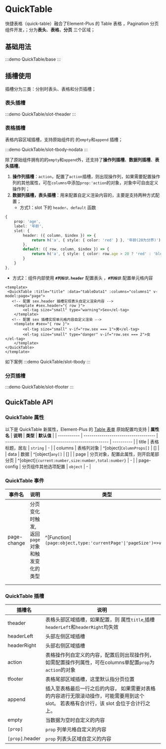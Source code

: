 # QuickTable

快捷表格（quick-table）融合了Element-Plus 的 Table 表格 ，Pagination 分页 组件开发，；分为**表头**、**表格**，**分页** 三个区域；


## 基础用法

:::demo
QuickTable/base
:::


## 插槽使用

插槽分为三类：分别时表头、表格和分页插槽；
### **表头插槽**
:::demo
QuickTable/slot-theader
:::

### **表格插槽**

表格内容区域插槽，支持原始组件的 的`empty`和`append` 插槽；

:::demo
QuickTable/slot-tbody-nodata
:::

除了原始组件拥有的的`empty`和`append`外，还支持了**操作列插槽**、**数据列插槽**、**表头插槽**。

1. **操作列插槽**：`action`，配置了`action`插槽，则出现操作列，如果需要配置操作列的其他属性，可在`columns`中添加`prop:'action`的对象，对象中可自由定义操作列；
2. **数据列插槽，表头插槽**：用来配置自定义渲染内容的，主要是支持两种方式配置；
   - 方式1：slot 下的 `header`、`default` 函数
```ts
{
    prop: 'age',
    label: '年龄',
    slot: {
        header: ({ column, $index }) => {
            return h('a', { style: { color: 'red' } }, '年龄(20为分界)')
        },
        default: ({ row, column, $index }) => {
            return h('a', { style: { color: row.age > 20 ? 'red' : 'blue' } }, row.age)
        }
    }
},

```
 - 方式2：组件内部使用 **`#列标识.header`** 配置表头 ，**`#列标识`** 配置单元格内容
```vue
<template>
 <QuickTable :title="title" :data="tableData1" :columns="columns1" v-model:page="page">
   <!-- 配置 sex.header 插槽实现表头自定义渲染内容 -->
    <template #sex.header="{ row }">
        <el-tag size="small" type="warning">Sex</el-tag>
    </template>
   <!-- 配置 sex 插槽实现单元格内容自定义渲染 -->
    <template #sex="{ row }">
        <el-tag size="small" v-if="row.sex === 1">男</el-tag>
        <el-tag size="small" type="danger" v-if="row.sex === 2">女</el-tag>
    </template>
</QuickTable>
</template>

```
如下案例
:::demo
QuickTable/slot-tbody
:::

### **分页插槽**
:::demo
QuickTable/slot-tfooter
:::


## QuickTable API

### QuickTable  属性
以下是 QuickTable 新属性，Element-Plus 的 [Table 表单](https://element-plus-docs.bklab.cn/zh-CN/component/table.html) 原始配置均支持
| **属性名**  | **说明**                             | **类型**                                             | **默认值** |
| ----------- | ------------------------------------ | ---------------------------------------------------- | ---------- |
| title       | 表格标题，居左                       | `string`                                             | -          |
| columns     | 表格列对象                           | ^[object]`ColumnProps[]`                             | []         |
| data        | 数据                                 | ^[object]`any[]`                                     | []         |
| page        | 分页对象，配置此属性，则开启尾部分页 | ^[object]`{current:number,size:number,total:number}` | -          |
| page-config | 分页组件其他选项配置                 | `object`                                             | -          |

### QuickTable 事件

| **事件名**  | **说明**                                      | **类型**                                                     |
| ----------- | --------------------------------------------- | ------------------------------------------------------------ |
| page-change | 分页变化时触发,返回`page`对象和触发变化的类型 | ^[Function]`(page:object,type:'currentPage'\|'pageSize')=>void` |
|             |                                               |                                                              |
|             |                                               |                                                              |



### QuickTable 插槽

| 插槽名          | 说明                                                                                                                                    |
| --------------- | --------------------------------------------------------------------------------------------------------------------------------------- |
| theader         | 表格头部区域插槽，如果配置，则 属性`title`,插槽`headerLeft`和`headerRight`均失效                                                        |
| headerLeft      | 头部左侧区域插槽                                                                                                                        |
| headerRight     | 头部右侧区域插槽                                                                                                                        |
| action          | 表格操作列自定义的内容，配置后则出现操作列，如需配置操作列属性，可在columns单配置`prop`为`action`的对象                                 |
| tfooter         | 表格尾部区域插槽，这里默认指分页位置                                                                                                    |
| append          | 插入至表格最后一行之后的内容， 如果需要对表格的内容进行无限滚动操作，可能需要用到这个 slot。 若表格有合计行，该 slot 会位于合计行之上。 |
| empty           | 当数据为空时自定义的内容                                                                                                                |
| `[prop]`        | `prop` 列单元格自定义的内容                                                                                                             |
| `[prop]`.header | `prop` 列表头区域自定义的内容                                                                                                           |

